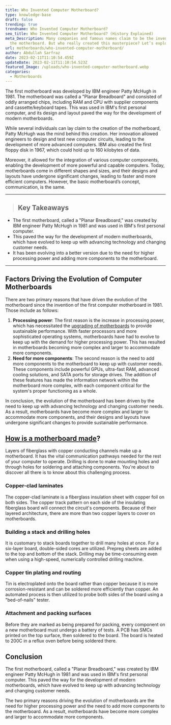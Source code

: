 ```yaml
---
title: Who Invented Computer Motherboard?
type: knowledge-base
draft: false
trending: true
trendname: Who Invented Computer Motherboard?
seo_title: Who Invented Computer Motherboard? (History Explained)
meta_Description: Many companies and famous names claim to be the inventor of
  the motherboard. But who really created this masterpiece? Let’s explore!
url: motherboards/who-invented-computer-motherboard/
author: Abdullah Sarfraz
date: 2023-02-11T11:10:54.459Z
updateDate: 2023-02-11T11:10:54.523Z
featured_Image: /uploads/who-invented-computer-motherboard.webp
categories:
  - Motherboards
---
```

The first motherboard was developed by IBM engineer Patty McHugh in 1981. The motherboard was called a "Planar Breadboard" and consisted of oddly arranged chips, including RAM and CPU with supplier components and cassette/keyboard tapes. This was used in IBM's first personal computer, and its design and layout paved the way for the development of modern motherboards.

While several individuals can lay claim to the creation of the motherboard, Patty McHugh was the mind behind this creation. Her innovation allowed engineers to design and test new computer circuits, leading to the development of more advanced computers. IBM also created the first floppy disk in 1967, which could hold up to 160 kilobytes of data.

Moreover, it allowed for the integration of various computer components, enabling the development of more powerful and capable computers. Today, motherboards come in different shapes and sizes, and their designs and layouts have undergone significant changes, leading to faster and more efficient computers. However, the basic motherboard’s concept, communication, is the same.

- - -

> ## Key Takeaways

* The first motherboard, called a "Planar Breadboard," was created by IBM engineer Patty McHugh in 1981 and was used in IBM's first personal computer. 
* This paved the way for the development of modern motherboards, which have evolved to keep up with advancing technology and changing customer needs. 
* It has been evolving into a better version due to the need for higher processing power and adding more components to the motherboard.

- - -

## Factors Driving the Evolution of Computer Motherboards

There are two primary reasons that have driven the evolution of the motherboard since the invention of the first computer motherboard in 1981. Those include as follows:

1. **Processing power**: The first reason is the increase in processing power, which has necessitated the [upgrading of motherboards](https://pcideaz.com/motherboards/when-to-upgrade-motherboard/) to provide sustainable performance. With faster processors and more sophisticated operating systems, motherboards have had to evolve to keep up with the demand for higher processing power. This has resulted in motherboards becoming more complex and larger to accommodate more components.
2. **Need for more components**: The second reason is the need to add more components to the motherboard to keep up with customer needs. These components include powerful GPUs, ultra-fast RAM, advanced cooling solutions, and SATA ports for storage drives. The addition of these features has made the information network within the motherboard more complex, with each component critical for the system's proper functioning as a whole.

In conclusion, the evolution of the motherboard has been driven by the need to keep up with advancing technology and changing customer needs. As a result, motherboards have become more complex and larger to accommodate more components, and their designs and layouts have undergone significant changes to provide sustainable performance. 

## [How is a motherboard made](https://pcideaz.com/motherboards/how-motherboard-is-made/)?

Layers of fiberglass with copper conducting channels make up a motherboard. It has the vital communication pathways needed for the rest of your computer to operate. Drilling is done to make mounting holes and through holes for soldering and attaching components. You're about to discover all there is to know about this challenging process.

### Copper-clad laminates

The copper-clad laminate is a fiberglass insulation sheet with copper foil on both sides. The copper track pattern on each side of the insulating fiberglass board will connect the circuit's components. Because of their layered architecture, there are more than two copper layers to cover on motherboards.

### Building a stack and drilling holes

It is customary to stack boards together to drill many holes at once. For a six-layer board, double-sided cores are utilized. Prepreg sheets are added to the top and bottom of the stack. Drilling may be time-consuming even when using a high-speed, numerically controlled drilling machine.

### Copper tin plating and routing

Tin is electroplated onto the board rather than copper because it is more corrosion-resistant and can be soldered more efficiently than copper. An automated process is then utilized to probe both sides of the board using a "bed-of-nails" tester.

### Attachment and packing surfaces

Before they are marked as being prepared for packing, every component on a new motherboard must undergo a battery of tests. A PCB has SMCs printed on the top surface, then soldered to the board. The board is heated to 200C in a reflux oven before being soldered there.

## Conclusion

The first motherboard, called a "Planar Breadboard," was created by IBM engineer Patty McHugh in 1981 and was used in IBM's first personal computer. This paved the way for the development of modern motherboards, which have evolved to keep up with advancing technology and changing customer needs.

The two primary reasons driving the evolution of motherboards are the need for higher processing power and the need to add more components to the motherboard. As a result, motherboards have become more complex and larger to accommodate more components.